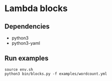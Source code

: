 # Lambda blocks

## Dependencies

* python3
* python3-yaml

## Run examples

```
source env.sh
python3 bin/blocks.py -f examples/wordcount.yml
```
